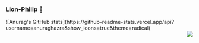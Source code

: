 ### Lion-Philip 👋

<div align=left>
  ![Anurag's GitHub stats](https://github-readme-stats.vercel.app/api?username=anuraghazra&show_icons=true&theme=radical)
</div>

<div align=right>
  <img src="https://img-blog.csdnimg.cn/6ee7cacc267b4ec8b570b2ab9c0a0ce1.png"/>
</div>



